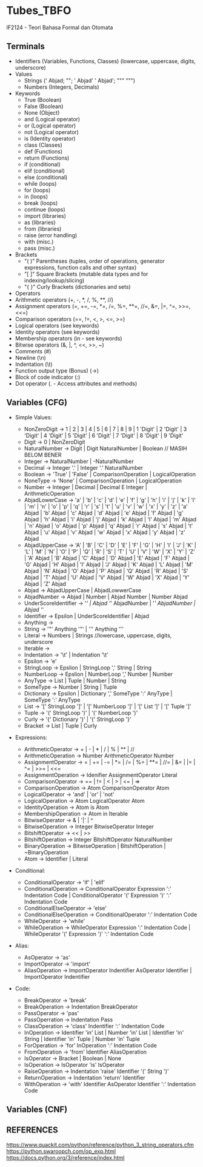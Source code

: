 # Tubes_TBFO
IF2124 - Teori Bahasa Formal dan Otomata

## Terminals
- Identifiers (Variables, Functions, Classes) (lowercase, uppercase, digits, underscore)
- Values
  - Strings (' Abjad; ""; ' Abjad' ' Abjad'; """ """)
  - Numbers (Integers, Decimals)
- Keywords
  - True (Boolean) 
  - False (Boolean)
  - None (Object)
  - and (Logical operator)
  - or (Logical operator)
  - not (Logical operator)
  - is (Identity operator)
  - class (Classes)
  - def (Functions)
  - return (Functions)
  - if (conditional)
  - elif (conditional)
  - else (conditional)
  - while (loops)
  - for (loops)
  - in (loops)
  - break (loops)
  - continue (loops)
  - import (libraries)
  - as (libraries)
  - from (libraries)
  - raise (error handling)
  - with (misc.)
  - pass (misc.)
- Brackets
  - "( )" Parentheses (tuples, order of operations, generator expressions, function calls and other syntax)
  - "[ ]" Square Brackets (mutable data types and for indexing/lookup/slicing)
  - "{ }" Curly Brackets (dictionaries and sets)
 - Operators
  - Arithmetic operators (+, -, *, /, %, **, //)
  - Assignment operators (=, +=, -=, *=, /=, %=, **=, //=, &=, |=, ^=, >>=, <<=)
  - Comparison operators (==, !=, <, >, <=, >=)
  - Logical operators (see keywords)
  - Identity operators (see keywords)
  - Membership operators (in - see keywords)
  - Bitwise operators (&, |, ^, <<, >>, ~)
 - Comments (#)
 - Newline (\n)
 - Indentation (\t)
 - Function output type (Bonus) (->)
 - Block of code indicator (:)
 - Dot operator (. - Access attributes and methods)

## Variables (CFG)
- Simple Values:
  - NonZeroDigit -> 1 | 2 | 3 | 4 | 5 | 6 | 7 | 8 | 9 | 1 'Digit' | 2 'Digit' | 3 'Digit' | 4 'Digit' | 5 'Digit' | 6 'Digit' | 7 'Digit' | 8 'Digit' | 9 'Digit'
  - Digit -> 0 | NonZeroDigit
  - NaturalNumber -> Digit | Digit NaturalNumber | Boolean  // MASIH BELOM BENER
  - Integer -> NaturalNumber | -NaturalNumber
  - Decimal -> Integer '.' | Integer '.' NaturalNumber
  - Boolean -> 'True' | 'False' | ComparisonOperation | LogicalOperation
  - NoneType -> 'None' | ComparisonOperation | LogicalOperation
  - Number -> Integer | Decimal | Decimal E Integer | ArithmeticOperation
  - AbjadLowerCase -> 'a' | 'b' | 'c' | 'd' | 'e' | 'f' | 'g' | 'h' | 'i' | 'j' | 'k' | 'l' | 'm' | 'n' | 'o' | 'p' | 'q' | 'r' | 's' | 't' | 'u' | 'v' | 'w' | 'x' | 'y' | 'z' | 'a' Abjad | 'b' Abjad | 'c' Abjad | 'd' Abjad | 'e' Abjad | 'f' Abjad | 'g' Abjad | 'h' Abjad | 'i' Abjad | 'j' Abjad | 'k' Abjad | 'l' Abjad | 'm' Abjad | 'n' Abjad | 'o' Abjad | 'p' Abjad | 'q' Abjad | 'r' Abjad | 's' Abjad | 't' Abjad | 'u' Abjad | 'v' Abjad | 'w' Abjad | 'x' Abjad | 'y' Abjad | 'z' Abjad 
  - AbjadUpperCase -> 'A' | 'B' | 'C' | 'D' | 'E' | 'F' | 'G' | 'H' | 'I' | 'J' | 'K' | 'L' | 'M' | 'N' | 'O' | 'P' | 'Q' | 'R' | 'S' | 'T' | 'U' | 'V' | 'W' | 'X' | 'Y' | 'Z' | 'A' Abjad | 'B' Abjad | 'C' Abjad | 'D' Abjad | 'E' Abjad | 'F' Abjad | 'G' Abjad | 'H' Abjad | 'I' Abjad | 'J' Abjad | 'K' Abjad | 'L' Abjad | 'M' Abjad | 'N' Abjad | 'O' Abjad | 'P' Abjad | 'Q' Abjad | 'R' Abjad | 'S' Abjad | 'T' Abjad | 'U' Abjad | 'V' Abjad | 'W' Abjad | 'X' Abjad | 'Y' Abjad | 'Z' Abjad 
  - Abjad -> AbjadUpperCase | AbjadLowwerCase
  - AbjadNumber -> Abjad | Number | Abjad Number | Number Abjad
  - UnderScoreIdentifier -> '_' | Abjad '_' AbjadNumber | '_' AbjadNumber | Abjad '_'
  - Identifier -> Epsilon | UnderScoreIdentifier | Abjad
  - Anything -> 
  - String -> '"' Anything '"' | ''' Anything '''
  - Literal -> Numbers | Strings                                  //lowercase, uppercase, digits, underscore
  - Iterable -> 
  - Indentation -> '\t' | Indentation '\t'
  - Epsilon -> 'e'
  - StringLoop -> Epslion | StringLoop ',' String | String
  - NumberLoop -> Epslion | NumberLoop ',' Number | Number
  - AnyType -> List | Tuple | Number | String 
  - SomeType -> Number | String | Tuple
  - Dictionary -> Epsilon | Dictionary ',' SomeType ':' AnyType | SomeType ':' AnyType
  - List -> '[' StringLoop ']' | '[' NumberLoop ']' | '[' List ']' | '[' Tuple ']'
  - Tuple -> '(' StringLoop ')' | '(' NumberLoop ')' 
  - Curly -> '{' Dictionary '}' | '{' StringLoop '}'
  - Bracket -> List | Tuple | Curly

- Expressions:
  - ArithmeticOperator -> + | - | * | / | % | ** | //
  - ArithmeticOperation -> Number ArithmeticOperator Number
  - AssignmentOperator -> = | += | -= | *= | /= | %= | **= | //= | &= | |= | ^= | >>= | <<=
  - AssignmentOperation -> Idenifier AssignmentOperator Literal
  - ComparisonOperator -> == | != | < | > | <= | =>
  - ComparisonOperation -> Atom ComparisonOperator Atom
  - LogicalOperator -> 'and' | 'or' | 'not'
  - LogicalOperation -> Atom LogicalOperator Atom
  - IdentityOperation -> Atom is Atom
  - MembershipOperation -> Atom in Iterable
  - BitwiseOperator -> & | '|' | ^
  - BitwiseOperation -> Integer BitwiseOperator Integer
  - BitshiftOperator -> << | >>
  - BitshiftOperation -> Integer BitshiftOperator NaturalNumber
  - BinaryOperation -> BitwiseOperation | BitshiftOperation | ~BinaryOperation
  - Atom -> Identifier | Literal


- Conditional:
  - ConditionalOperator -> 'if' | 'elif' 
  - ConditionalOperation -> ConditionalOperator Expression ':' Indentation Code |  ConditionalOperator '(' Expression ')' ':' Indentation Code
  - ConditionalElseOperator -> 'else'
  - ConditionalElseOperation -> ConditionalOperator ':' Indentation Code
  - WhileOperator -> 'while'
  - WhileOperation -> WhileOperator Expression ':' Indentation Code |  WhileOperator '(' Expression ')' ':' Indentation Code

- Alias:
    - AsOperator -> 'as'
    - ImportOperator -> 'import'
    - AliasOperation -> ImportOperator Indentifier AsOperator Identifier | ImportOperator Indentifier 

- Code:
    - BreakOperator -> 'break'
    - BreakOperation -> Indentation BreakOperator
    - PassOperator -> 'pas'
    - PassOperration -> Indentation Pass
    - ClassOperation -> 'class' Indentifier ':' Indentation Code
    - InOperation ->  Identifier 'in' List | Number 'in' List | Identifier 'in' String |  Identifier 'in' Tuple | Number 'in' Tuple
    - ForOperation -> 'for' InOperation ':' Indentation Code
    - FromOperation -> 'from' Identifier AliasOperation
    - IsOperator -> Bracket | Boolean | None
    - IsOperation -> IsOperator 'is' IsOperator
    - RaiseOperation -> Indentation 'raise' Identifier '(' String ')'
    - ReturnOperation -> Indentation 'return' Identifier
    - WithOperation -> 'with' Identifier AsOperator Identifier ':' Indentation Code

    

## Variables (CNF)


## REFERENCES
https://www.quackit.com/python/reference/python_3_string_operators.cfm
https://python.swaroopch.com/op_exp.html
https://docs.python.org/3/reference/index.html
